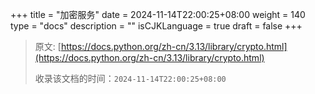 +++
title = "加密服务"
date = 2024-11-14T22:00:25+08:00
weight = 140
type = "docs"
description = ""
isCJKLanguage = true
draft = false
+++

> 原文: [https://docs.python.org/zh-cn/3.13/library/crypto.html](https://docs.python.org/zh-cn/3.13/library/crypto.html)
>
> 收录该文档的时间：`2024-11-14T22:00:25+08:00`

